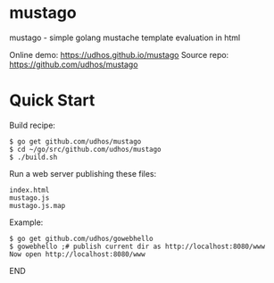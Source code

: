 # mustago
mustago - simple golang mustache template evaluation in html

Online demo: https://udhos.github.io/mustago
Source repo: https://github.com/udhos/mustago

Quick Start
===========

Build recipe:

    $ go get github.com/udhos/mustago
    $ cd ~/go/src/github.com/udhos/mustago
    $ ./build.sh

Run a web server publishing these files:

    index.html
    mustago.js
    mustago.js.map

Example:

    $ go get github.com/udhos/gowebhello
    $ gowebhello ;# publish current dir as http://localhost:8080/www
    Now open http://localhost:8080/www

END
